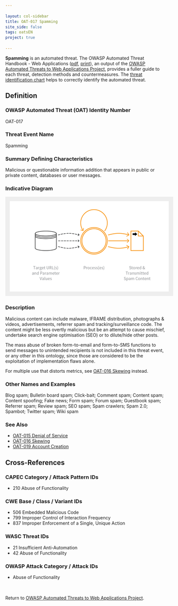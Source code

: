 ```yaml
---

layout: col-sidebar
title: OAT-017 Spamming
site_side: false
tags: oatsEN
project: true

---
```


**Spamming** is an automated threat. The OWASP Automated Threat Handbook - Web Applications ([pdf](https://github.com/OWASP/www-project-automated-threats-to-web-applications/tree/master/assets/files/EN), [print](http://www.lulu.com/shop/owasp-foundation/automated-threat-handbook/paperback/product-23540699.html)), an output of the [OWASP Automated Threats to Web Applications Project](../../../), provides a fuller guide to each threat, detection methods and countermeasures. The [threat identification chart](https://www2.owasp.org/www-project-automated-threats-to-web-applications/assets/files/oat-ontology-decision-chart.pdf) helps to correctly identify the automated threat.

## Definition
### OWASP Automated Threat (OAT) Identity Number
OAT-017

### Threat Event Name
Spamming

### Summary Defining Characteristics
Malicious or questionable information addition that appears in public or private content, databases or user messages.

### Indicative Diagram
<img alt="Indicative diagram for OAT-017" src="images/500px-OAT-017_Spamming.png" style="background-color:#eeeeee;padding:1em;">

### Description
Malicious content can include malware, IFRAME distribution, photographs & videos, advertisements, referrer spam and tracking/surveillance code. The content might be less overtly malicious but be an attempt to cause mischief, undertake search engine optimisation (SEO) or to dilute/hide other posts.

The mass abuse of broken form-to-email and form-to-SMS functions to send messages to unintended recipients is not included in this threat event, or any other in this ontology, since those are considered to be the exploitation of implementation flaws alone.

For multiple use that distorts metrics, see [OAT-016 Skewing](OAT-016_Skewing.html) instead.

### Other Names and Examples
Blog spam; Bulletin board spam; Click-bait; Comment spam; Content spam; Content spoofing; Fake news; Form spam; Forum spam; Guestbook spam; Referrer spam; Review spam; SEO spam; Spam crawlers; Spam 2.0; Spambot; Twitter spam; Wiki spam

### See Also
* [OAT-015 Denial of Service](OAT-015_Denial_of_Service.html)
* [OAT-016 Skewing](OAT-016_Skewing.html)
* [OAT-019 Account Creation](OAT-019_Account_Creation.html)

## Cross-References
### CAPEC Category / Attack Pattern IDs
* 210 Abuse of Functionality

### CWE Base / Class / Variant IDs
* 506 Embedded Malicious Code
* 799 Improper Control of Interaction Frequency
* 837 Improper Enforcement of a Single, Unique Action

### WASC Threat IDs
* 21 Insufficient Anti-Automation
* 42 Abuse of Functionality

### OWASP Attack Category / Attack IDs
* Abuse of Functionality

<br/><br/>Return to [OWASP Automated Threats to Web Applications Project](../../../).<br/><br/>

